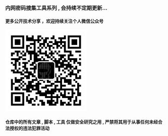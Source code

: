 ### 内网密码搜集工具系列 , 会持续不定期更新...

#### 更多公开技术分享 ，欢迎持续关注个人微信公众号
<img src="klion.jpg" />

#### 仓库中的所有文章 , 脚本 , 工具 仅做安全研究之用 , 严禁将其用于从事任何未经合法授权的违法犯罪活动

